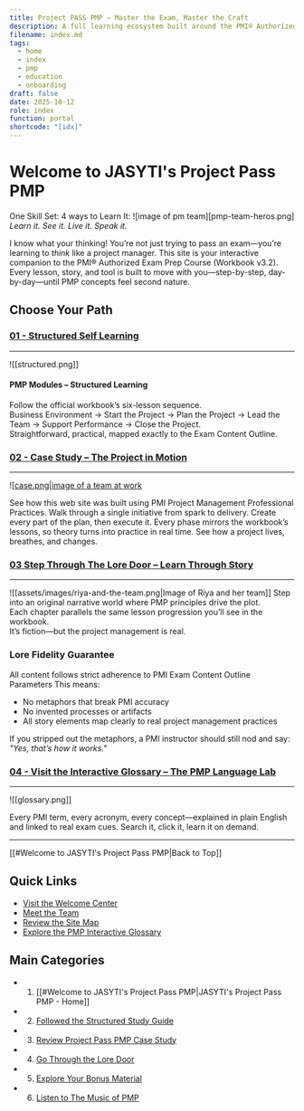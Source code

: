 ```yaml
---
title: Project PASS PMP – Master the Exam, Master the Craft
description: A full learning ecosystem built around the PMI® Authorized Exam Prep Workbook v3.2. One site, four worlds—learn it, see it, live it, and speak it.
filename: index.md
tags:
  - home
  - index
  - pmp
  - education
  - onboarding
draft: false
date: 2025-10-12
role: index
function: portal
shortcode: "[idx]"
---
```

# Welcome to JASYTI's Project Pass PMP  
 One Skill Set: 4 ways to Learn It: 
![image of pm team][pmp-team-heros.png]
*Learn it. See it. Live it. Speak it.*

I know what your thinking! You’re not just trying to pass an exam—you’re learning to *think* like a project manager.  This site is your interactive companion to the PMI® Authorized Exam Prep Course (Workbook v3.2). Every lesson, story, and tool is built to move with you—step-by-step, day-by-day—until PMP concepts feel second nature.

## Choose Your Path
### [01 - Structured Self Learning](10-structured-study-guide/index.md)
---
![[structured.png]]

#### PMP Modules – Structured Learning  
Follow the official workbook’s six-lesson sequence.  
Business Environment → Start the Project → Plan the Project → Lead the Team → Support Performance → Close the Project.  
Straightforward, practical, mapped exactly to the Exam Content Outline.  

### [02 - Case Study – The Project in Motion](20-case-study/10-project-management-plan/index.md)  
---
![[case.png|image of  a team at work](case.png)

See how this web site was built using PMI Project Management Professional Practices. Walk through a single initiative from spark to delivery.  Create every part of the plan, then execute it.
Every phase mirrors the workbook’s lessons, so theory turns into practice in real time.  See how a project lives, breathes, and changes.  

### [03 Step Through The Lore Door – Learn Through Story](30-the-lore-door/index.md)
---
![[assets/images/riya-and-the-team.png|Image of Riya and her team]]
Step into an original narrative world where PMP principles drive the plot.  
Each chapter parallels the same lesson progression you’ll see in the workbook.  
It’s fiction—but the project management is real.  
### Lore Fidelity Guarantee
All content follows strict adherence to PMI Exam Content Outline Parameters
This means:
- No metaphors that break PMI accuracy  
- No invented processes or artifacts  
- All story elements map clearly to real project management practices

If you stripped out the metaphors, a PMI instructor should still nod and say: *"Yes, that’s how it works."*

### [04 - Visit the Interactive Glossary – The PMP Language Lab](40-glossary.md)  
---
![[glossary.png]]

Every PMI term, every acronym, every concept—explained in plain English and linked to real exam cues. Search it, click it, learn it on demand.  

---
[[#Welcome to JASYTI's Project Pass PMP|Back to Top]]
## Quick Links
- [Visit the Welcome Center](01-welcome/index)
- [Meet the Team](10-team-pmp.md) 
- [Review the Site Map](30-pm-site-map.md)
- [Explore the PMP Interactive Glossary](40-glossary.md)
##  Main Categories
- 1. [[#Welcome to JASYTI's Project Pass PMP|JASYTI's Project Pass PMP - Home]]
- 2. [Followed the Structured Study Guide](10-structured-study-guide/index.md)
- 3. [Review Project Pass PMP Case Study](20-case-study/10-project-management-plan/index.md)
- 4. [Go Through the Lore Door](30-the-lore-door/index.md)
- 5. [Explore Your Bonus Material](50-bonus/index.md)
- 6. [Listen to The Music of PMP](60-the-music-of-pmp/Index.md)





